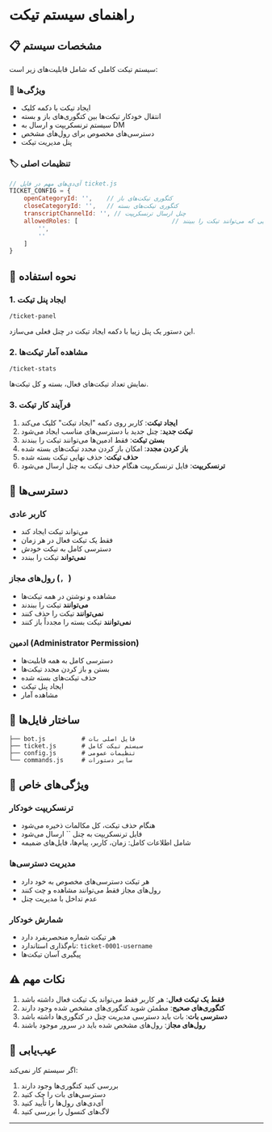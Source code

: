 # راهنمای سیستم تیکت

## 📋 مشخصات سیستم

سیستم تیکت کاملی که شامل قابلیت‌های زیر است:

### 🎯 ویژگی‌ها
- ایجاد تیکت با دکمه کلیک
- انتقال خودکار تیکت‌ها بین کتگوری‌های باز و بسته
- سیستم ترنسکریپت و ارسال به DM
- دسترسی‌های مخصوص برای رول‌های مشخص
- پنل مدیریت تیکت

### 🏷️ تنظیمات اصلی

```javascript
// آی‌دی‌های مهم در فایل ticket.js
TICKET_CONFIG = {
    openCategoryId: '',    // کتگوری تیکت‌های باز
    closeCategoryId: '',   // کتگوری تیکت‌های بسته
    transcriptChannelId: '', // چنل ارسال ترنسکریپت
    allowedRoles: [                          // رول‌هایی که می‌توانند تیکت را ببینند
        '',
        ''
    ]
}
```

## 🚀 نحوه استفاده

### 1. ایجاد پنل تیکت
```
/ticket-panel
```
این دستور یک پنل زیبا با دکمه ایجاد تیکت در چنل فعلی می‌سازد.

### 2. مشاهده آمار تیکت‌ها
```
/ticket-stats
```
نمایش تعداد تیکت‌های فعال، بسته و کل تیکت‌ها.

### 3. فرآیند کار تیکت

1. **ایجاد تیکت**: کاربر روی دکمه "ایجاد تیکت" کلیک می‌کند
2. **تیکت جدید**: چنل جدید با دسترسی‌های مناسب ایجاد می‌شود
3. **بستن تیکت**: فقط ادمین‌ها می‌توانند تیکت را ببندند
4. **باز کردن مجدد**: امکان باز کردن مجدد تیکت‌های بسته شده
5. **حذف تیکت**: حذف نهایی تیکت بسته شده
6. **ترنسکریپت**: فایل ترنسکریپت هنگام حذف تیکت به چنل ارسال می‌شود

## 🔐 دسترسی‌ها

### کاربر عادی
- می‌تواند تیکت ایجاد کند
- فقط یک تیکت فعال در هر زمان
- دسترسی کامل به تیکت خودش
- **نمی‌تواند** تیکت را ببندد

### رول‌های مجاز (``, ``)
- مشاهده و نوشتن در همه تیکت‌ها
- **می‌توانند** تیکت را ببندند
- **نمی‌توانند** تیکت را حذف کنند
- **نمی‌توانند** تیکت بسته را مجدداً باز کنند

### ادمین (Administrator Permission)
- دسترسی کامل به همه قابلیت‌ها
- بستن و باز کردن مجدد تیکت‌ها
- حذف تیکت‌های بسته شده
- ایجاد پنل تیکت
- مشاهده آمار

## 📁 ساختار فایل‌ها

```
├── bot.js          # فایل اصلی بات
├── ticket.js       # سیستم تیکت کامل
├── config.js       # تنظیمات عمومی
└── commands.js     # سایر دستورات
```

## 🎫 ویژگی‌های خاص

### ترنسکریپت خودکار
- هنگام حذف تیکت، کل مکالمات ذخیره می‌شود
- فایل ترنسکریپت به چنل `` ارسال می‌شود
- شامل اطلاعات کامل: زمان، کاربر، پیام‌ها، فایل‌های ضمیمه

### مدیریت دسترسی‌ها
- هر تیکت دسترسی‌های مخصوص به خود دارد
- رول‌های مجاز فقط می‌توانند مشاهده و چت کنند
- عدم تداخل با مدیریت چنل

### شمارش خودکار
- هر تیکت شماره منحصربفرد دارد
- نام‌گذاری استاندارد: `ticket-0001-username`
- پیگیری آسان تیکت‌ها

## ⚠️ نکات مهم

1. **فقط یک تیکت فعال**: هر کاربر فقط می‌تواند یک تیکت فعال داشته باشد
2. **کتگوری‌های صحیح**: مطمئن شوید کتگوری‌های مشخص شده وجود دارند
3. **دسترسی بات**: بات باید دسترسی مدیریت چنل در کتگوری‌ها داشته باشد
4. **رول‌های مجاز**: رول‌های مشخص شده باید در سرور موجود باشند

## 🔧 عیب‌یابی

اگر سیستم کار نمی‌کند:
1. بررسی کنید کتگوری‌ها وجود دارند
2. دسترسی‌های بات را چک کنید
3. آی‌دی‌های رول‌ها را تأیید کنید
4. لاگ‌های کنسول را بررسی کنید

---

